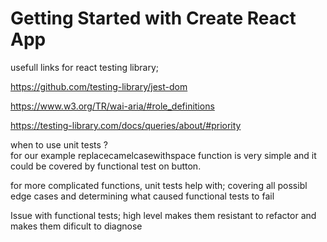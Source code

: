 # Getting Started with Create React App

usefull links for react testing library;

https://github.com/testing-library/jest-dom

https://www.w3.org/TR/wai-aria/#role_definitions

https://testing-library.com/docs/queries/about/#priority

when to use unit tests ? <br/>
for our example replacecamelcasewithspace function is very simple and it could be covered by functional test on button.

for more complicated functions, unit tests help with; covering all possibl edge cases and determining what caused functional tests to fail

Issue with functional tests; high level makes them resistant to refactor and makes them dificult to diagnose
